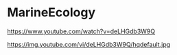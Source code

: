 # MarineEcology

https://www.youtube.com/watch?v=deLHGdb3W9Q

https://img.youtube.com/vi/deLHGdb3W9Q/hqdefault.jpg
